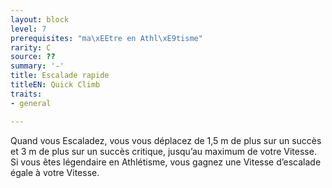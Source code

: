```yaml
---
layout: block
level: 7
prerequisites: "ma\xEEtre en Athl\xE9tisme"
rarity: C
source: ??
summary: '-'
title: Escalade rapide
titleEN: Quick Climb
traits:
- general

---
```


<p>Quand vous Escaladez, vous vous déplacez de 1,5 m de plus sur un succès et 3 m de plus sur un succès critique, jusqu’au maximum de votre Vitesse. Si vous êtes légendaire en Athlétisme, vous gagnez une Vitesse d’escalade égale à votre Vitesse.</p>